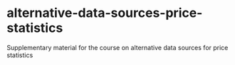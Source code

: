 # alternative-data-sources-price-statistics
Supplementary material for the course on alternative data sources for price statistics
